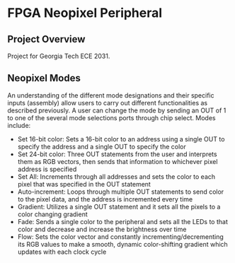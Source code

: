 # FPGA Neopixel Peripheral

## Project Overview
Project for Georgia Tech ECE 2031.

## Neopixel Modes
An understanding of the different mode designations and their specific inputs (assembly) allow users to carry out different functionalities as described previously. A user can change the mode by sending an OUT of 1 to one of the several mode selections ports through chip select. Modes include:

- Set 16-bit color: Sets a 16-bit color to an address using a single OUT to specify the address and a single OUT to specify the color
- Set 24-bit color: Three OUT statements from the user and interprets them as RGB vectors, then sends that information to whichever pixel address is specified
- Set All: Increments through all addresses and sets the color to each pixel that was specified in the OUT statement
- Auto-increment: Loops through multiple OUT statements to send color to the pixel data, and the address is incremented every time
- Gradient: Utilizes a single OUT statement and it sets all the pixels to a color changing gradient
- Fade: Sends a single color to the peripheral and sets all the LEDs to that color and decrease and increase the brightness over time
- Flow: Sets the color vector and constantly incrementing/decrementing its RGB values to make a smooth, dynamic color-shifting gradient which updates with each clock cycle
